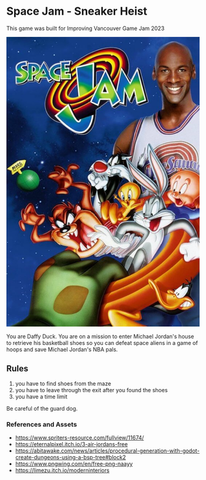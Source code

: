# Space Jam - Sneaker Heist
This game was built for Improving Vancouver Game Jam 2023

![image](Space-Jam-534x800.jpg)

You are Daffy Duck. You are on a mission to enter Michael Jordan's house to retrieve his basketball shoes so you can defeat space aliens in a game of hoops and save Michael Jordan's NBA pals.

## Rules
1. you have to find shoes from the maze
2. you have to leave through the exit after you found the shoes
3. you have a time limit

Be careful of the guard dog.

### References and Assets
- https://www.spriters-resource.com/fullview/11674/
- https://eternalpixel.itch.io/3-air-jordans-free
- https://abitawake.com/news/articles/procedural-generation-with-godot-create-dungeons-using-a-bsp-tree#block2
- https://www.pngwing.com/en/free-png-naayy
- https://limezu.itch.io/moderninteriors